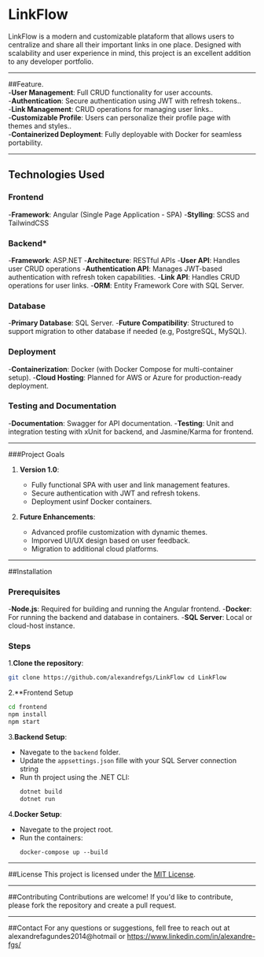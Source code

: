 # LinkFlow

LinkFlow is a modern and customizable plataform that allows users to centralize and share all their important links in one place. Designed with scalability and user experience in mind, this project is an excellent addition to any developer portfolio.

---

##Feature.<br>
 -**User Management**: Full CRUD functionality for user accounts.<br>
 -**Authentication**: Secure authentication using JWT with refresh tokens..<br>
 -**Link Management**: CRUD operations for managing user links..<br>
 -**Customizable Profile**: Users can personalize their profile page with themes and styles..<br>
 -**Containerized Deployment**: Fully deployable with Docker for seamless portability.

---

## Technologies Used

### **Frontend**
 -**Framework**: Angular (Single Page Application - SPA)
 -**Stylling**: SCSS and TailwindCSS

### **Backend***
 -**Framework**: ASP.NET
 -**Architecture**: RESTful APIs
 -**User API**: Handles user CRUD operations
 -**Authentication API**: Manages JWT-based authentication with refresh token capabilities.
 -**Link API**: Handles CRUD operations for user links.
 -**ORM**: Entity Framework Core with SQL Server.

### **Database**
 -**Primary Database**: SQL Server.
 -**Future Compatibility**: Structured to support migration to other database if needed (e.g, PostgreSQL, MySQL).

### **Deployment**
 -**Containerization**: Docker (with Docker Compose for multi-container setup).
 -**Cloud Hosting**: Planned for AWS or Azure for production-ready deployment.

### **Testing and Documentation**
 -**Documentation**: Swagger for API documentation.
 -**Testing**: Unit and integration testing with xUnit for backend, and Jasmine/Karma for frontend.

---

###Project Goals

1. **Version 1.0**:
   - Fully functional SPA with user and link management features.
   - Secure authentication with JWT and refresh tokens.
   - Deployment usinf Docker containers.

2. **Future Enhancements**:
   - Advanced profile customization with dynamic themes.
   - Imporved UI/UX design based on user feedback.
   - Migration to additional cloud platforms.

---

##Installation

### Prerequisites
 -**Node.js**: Required for building and running the Angular frontend.
 -**Docker**: For running the backend and database in containers.
 -**SQL Server**: Local or cloud-host instance.

### Steps

1.**Clone the repository**:
  ```bash
  git clone https://github.com/alexandrefgs/LinkFlow cd LinkFlow
  ```

2.**Frontend Setup
  ```bash
  cd frontend
  npm install
  npm start
  ```

3.**Backend Setup**:
  - Navegate to the `backend` folder.
  - Update the `appsettings.json` fille with your SQL Server connection string
  - Run th project using the .NET CLI:
    ```bash
    dotnet build
    dotnet run
    ```

4.**Docker Setup**:
  - Navegate to the project root.
  - Run the containers:
    ```back
    docker-compose up --build
    ```

---

##License
This project is licensed under the [MIT License](LICENSE).

---

##Contributing
Contributions are welcome! If you'd like to contribute, please fork the repository and create a pull request.

---

##Contact
For any questions or suggestions, fell free to reach out at alexandrefagundes2014@hotmail or https://www.linkedin.com/in/alexandre-fgs/
